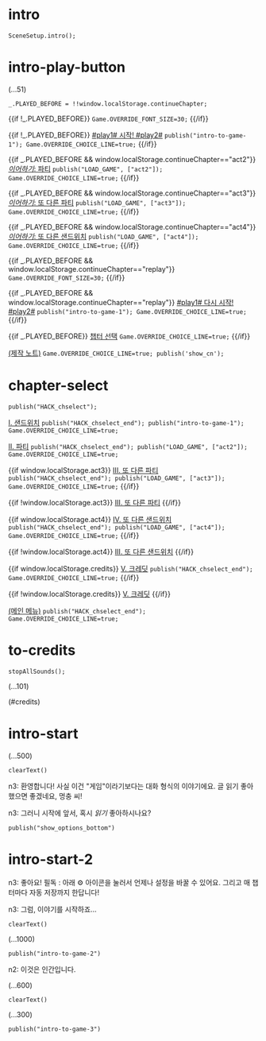 # intro

`SceneSetup.intro();`

# intro-play-button

(...51)

```
_.PLAYED_BEFORE = !!window.localStorage.continueChapter;
```

{{if !_.PLAYED_BEFORE}}
`Game.OVERRIDE_FONT_SIZE=30;`
{{/if}}

{{if !_.PLAYED_BEFORE}}
[#play1# 시작! #play2#](#intro-start) `publish("intro-to-game-1"); Game.OVERRIDE_CHOICE_LINE=true;`
{{/if}}

{{if _.PLAYED_BEFORE && window.localStorage.continueChapter=="act2"}}
[_이어하기_: 파티](#act2) `publish("LOAD_GAME", ["act2"]); Game.OVERRIDE_CHOICE_LINE=true;`
{{/if}}

{{if _.PLAYED_BEFORE && window.localStorage.continueChapter=="act3"}}
[_이어하기_: 또 다른 파티](#act3) `publish("LOAD_GAME", ["act3"]); Game.OVERRIDE_CHOICE_LINE=true;`
{{/if}}

{{if _.PLAYED_BEFORE && window.localStorage.continueChapter=="act4"}}
[_이어하기_: 또 다른 샌드위치](#act4) `publish("LOAD_GAME", ["act4"]); Game.OVERRIDE_CHOICE_LINE=true;`
{{/if}}

{{if _.PLAYED_BEFORE && window.localStorage.continueChapter=="replay"}}
`Game.OVERRIDE_FONT_SIZE=30;`
{{/if}}

{{if _.PLAYED_BEFORE && window.localStorage.continueChapter=="replay"}}
[#play1# 다시 시작! #play2#](#intro-start) `publish("intro-to-game-1"); Game.OVERRIDE_CHOICE_LINE=true;`
{{/if}}

{{if _.PLAYED_BEFORE}}
[챕터 선택](#chapter-select) `Game.OVERRIDE_CHOICE_LINE=true;`
{{/if}}

[(제작 노트)](#intro-play-button) `Game.OVERRIDE_CHOICE_LINE=true; publish('show_cn');`

# chapter-select

`publish("HACK_chselect");`

[I. 샌드위치](#intro-start) `publish("HACK_chselect_end"); publish("intro-to-game-1"); Game.OVERRIDE_CHOICE_LINE=true;`

[II. 파티](#act2) `publish("HACK_chselect_end"); publish("LOAD_GAME", ["act2"]); Game.OVERRIDE_CHOICE_LINE=true;`

{{if window.localStorage.act3}}
[III. 또 다른 파티](#act3) `publish("HACK_chselect_end"); publish("LOAD_GAME", ["act3"]); Game.OVERRIDE_CHOICE_LINE=true;`
{{/if}}

{{if !window.localStorage.act3}}
[III. 또 다른 파티]()
{{/if}}

{{if window.localStorage.act4}}
[IV. 또 다른 샌드위치](#act4) `publish("HACK_chselect_end"); publish("LOAD_GAME", ["act4"]); Game.OVERRIDE_CHOICE_LINE=true;`
{{/if}}

{{if !window.localStorage.act4}}
[III. 또 다른 샌드위치]()
{{/if}}

{{if window.localStorage.credits}}
[V. 크레딧](#to-credits) `publish("HACK_chselect_end"); Game.OVERRIDE_CHOICE_LINE=true;`
{{/if}}

{{if !window.localStorage.credits}}
[V. 크레딧]()
{{/if}}

[(메인 메뉴)](#intro-play-button) `publish("HACK_chselect_end"); Game.OVERRIDE_CHOICE_LINE=true;`

# to-credits

`stopAllSounds();`

(...101)

(#credits)

# intro-start

(...500)

`clearText()`

n3: 환영합니다! 사실 이건 "게임"이라기보다는 대화 형식의 이야기에요. 글 읽기 좋아했으면 좋겠네요, 멍충 씨!

n3: 그러니 시작에 앞서, 혹시 *읽기* 좋아하시나요?

`publish("show_options_bottom")`

# intro-start-2

n3: 좋아요! 필독 : 아래 ⚙ 아이콘을 눌러서 언제나 설정을 바꿀 수 있어요. 그리고 매 챕터마다 자동 저장까지 한답니다!

n3: 그럼, 이야기를 시작하죠...

`clearText()`

(...1000)

`publish("intro-to-game-2")`

n2: 이것은 인간입니다.

(...600)

`clearText()`

(...300)

`publish("intro-to-game-3")`

